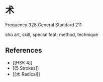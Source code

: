 # 术
Frequency 328
General Standard 211

shù
art, skill, special feat; method, technique

## References
- [[HSK 4]]
- [[5 Strokes]]
- [[木 Radical]]